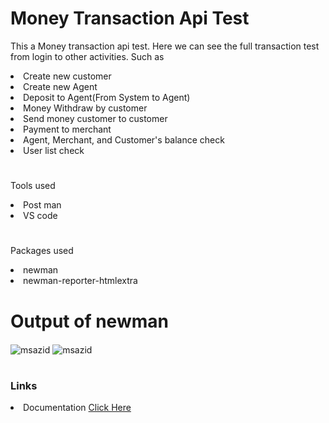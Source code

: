 # Money Transaction Api Test

<p >This a Money transaction api test. Here we can see the full transaction test from login to other activities. Such as </p>

<li>Create new customer</li>
<li>Create new Agent </li>
<li>Deposit to Agent(From System to Agent)</li>
<li>Money Withdraw by customer</li>
<li>Send money customer to customer</li>
<li>Payment to merchant</li>
<li>Agent, Merchant, and Customer's balance check</li>
<li>User list check</li>
<h1></h1>
<p>Tools used</p>
<li>Post man</li>
<li>VS code</li>
<h1></h1>
<p>Packages used</p>
<li>newman</li>
<li>newman-reporter-htmlextra</li>

<h1></h1>
<h1> Output of newman </h1>
<img align="center" src="https://i.ibb.co/s3tx8ds/test.png" alt="msazid" />
<img align="center" src="https://i.ibb.co/s3tx8ds/test-2.png" alt="msazid" />


<h1></h1>
<h3>Links</h3>
<li>Documentation <a href="https://documenter.getpostman.com/view/33016947/2sA2xh2sZh">Click Here</a></li>
